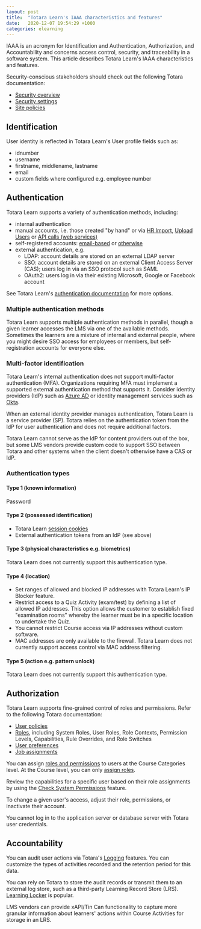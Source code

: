 ```yaml
---
layout: post
title:  "Totara Learn's IAAA characteristics and features"
date:   2020-12-07 19:54:29 +1000
categories: elearning
---
```


IAAA is an acronym for Identification and Authentication, Authorization, and Accountability and concerns access control, security, and traceability in a software system. This article describes Totara Learn's IAAA characteristics and features.

Security-conscious stakeholders should check out the following Totara documentation:

- [Security overview](https://help.totaralearning.com/display/TH13/Security+overview)
- [Security settings](https://help.totaralearning.com/display/TH13/Security+settings)
- [Site policies](https://help.totaralearning.com/display/TH13/Site+policies)

## Identification

User identity is reflected in Totara Learn's User profile fields such as:

- idnumber
- username
- firstname, middlename, lastname
- email
- custom fields where configured e.g. employee number

## Authentication

Totara Learn supports a variety of authentication methods, including:

- internal authentication
- manual accounts, i.e. those created "by hand" or via [HR Import](https://help.totaralearning.com/display/TH13/HR+import), [Upload Users](https://help.totaralearning.com/display/TH13/Upload+users) or [API calls (web services)](https://help.totaralearning.com/display/TH13/Web+services)
- self-registered accounts: [email-based](https://help.totaralearning.com/display/TH13/Email-based+self-registration) or [otherwise](https://help.totaralearning.com/display/TH13/Self-registration+with+approval)
- external authentication, e.g.
  - LDAP: account details are stored on an external LDAP server
  - SSO: account details are stored on an external Client Access Server (CAS); users log in via an SSO protocol such as SAML
  - OAuth2: users log in via their existing Microsoft, Google or Facebook account

See Totara Learn's [authentication documentation](https://help.totaralearning.com/display/TH13/Authentication) for more options.

### Multiple authentication methods

Totara Learn supports multiple authentication methods in parallel, though a given learner accesses the LMS via one of the available methods. Sometimes the learners are a mixture of internal and external people, where you might desire SSO access for employees or members, but self-registration accounts for everyone else.

### Multi-factor identification

Totara Learn's internal authentication does not support multi-factor authentication (MFA). Organizations requiring MFA must implement a supported external authentication method that supports it. Consider identity providers (IdP) such as [Azure AD](https://www.manageengine.com/products/passwordmanagerpro/help/azure_ad_saml_based_sso_configuration.html) or identity management services such as [Okta](https://support.okta.com/help/s/article/What-is-Okta?language=en_US).

When an external identity provider manages authentication, Totara Learn is a service provider (SP). Totara relies on the authentication token from the IdP for user authentication and does not require additional factors.

Totara Learn cannot serve as the IdP for content providers out of the box, but some LMS vendors provide custom code to support SSO between Totara and other systems when the client doesn't otherwise have a CAS or IdP.

### Authentication types

#### Type 1 (known information)

Password

#### Type 2 (possessed identification)

- Totara Learn [session cookies](https://help.totaralearning.com/display/TH13/Cookie+Policy)
- External authentication tokens from an IdP (see above)

#### Type 3 (physical characteristics e.g. biometrics)

Totara Learn does not currently support this authentication type.

#### Type 4 (location)

- Set ranges of allowed and blocked IP addresses with Totara Learn's IP Blocker feature.
- Restrict access to a Quiz Activity (exam/test) by defining a list of allowed IP addresses. This option allows the customer to establish fixed "examination rooms" whereby the learner must be in a specific location to undertake the Quiz.
- You cannot restrict Course access via IP addresses without custom software.
- MAC addresses are only available to the firewall. Totara Learn does not currently support access control via MAC address filtering.

#### Type 5 (action e.g. pattern unlock)

Totara Learn does not currently support this authentication type.

## Authorization

Totara Learn supports fine-grained control of roles and permissions. Refer to the following Totara documentation:

- [User policies](https://help.totaralearning.com/display/TH13/User+policies)
- [Roles](https://help.totaralearning.com/display/TL12/Roles), including System Roles, User Roles, Role Contexts, Permission Levels, Capabilities, Rule Overrides, and Role Switches
- [User preferences](https://help.totaralearning.com/display/TH13/User+preferences)
- [Job assignments](https://help.totaralearning.com/display/TH13/Job+assignments)

You can assign [roles and permissions](https://help.totaralearning.com/display/TL12/Categories) to users at the Course Categories level. At the Course level, you can only [assign roles](https://help.totaralearning.com/display/TH13/Enrolling+users).

Review the capabilities for a specific user based on their role assignments by using the [Check System Permissions](https://help.totaralearning.com/display/TH13/Roles#Roles-Checksystempermissions) feature.

To change a given user's access, adjust their role, permissions, or inactivate their account.

You cannot log in to the application server or database server with Totara user credentials.

## Accountability

You can audit user actions via Totara's [Logging](https://help.totaralearning.com/display/TH13/Logging) features. You can customize the types of activities recorded and the retention period for this data.

You can rely on Totara to store the audit records or transmit them to an external log store, such as a third-party Learning Record Store (LRS). [Learning Locker](https://learningpool.com/solutions/learning-record-store-learning-locker/learning-locker-community-overview/) is popular.

LMS vendors can provide xAPI/Tin Can functionality to capture more granular information about learners' actions within Course Activities for storage in an LRS.